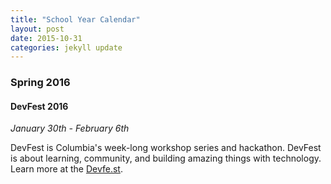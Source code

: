 ```yaml
---
title: "School Year Calendar"
layout: post
date: 2015-10-31 
categories: jekyll update
---
```


<h3>Spring 2016</h3>

<h4> DevFest 2016 </h4>

<i>January 30th - February 6th</i> 

DevFest is Columbia's week-long workshop series and hackathon. DevFest is about learning, community, and building amazing things with technology. Learn more at the [Devfe.st].

[Devfe.st]: http://www.devfe.st

